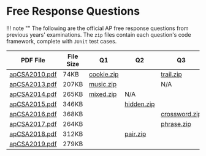 # Free Response Questions

!!! note ""
    The following are the official AP free response questions from previous
    years' examinations. The `zip` files contain each question's code framework,
    complete with `JUnit` test cases.

PDF File | File Size | Q1 | Q2 | Q3 | Q4
-------- | --------- | -- | -- | -- | --
[apCSA2010.pdf](/pdf/apCSA2010.pdf) | 74KB | [cookie.zip](/zip/cookie.zip) | | [trail.zip](/zip/trail.zip) | N/A
[apCSA2013.pdf](/pdf/apCSA2013.pdf) | 207KB | [music.zip](/zip/music.zip)   | | N/A | [sky.zip](/zip/sky.zip)
[apCSA2014.pdf](/pdf/apCSA2014.pdf) | 265KB | [mixed.zip](/zip/mixed.zip)   | N/A |  |
[apCSA2015.pdf](/pdf/apCSA2015.pdf) | 346KB | | [hidden.zip](/zip/hidden.zip) |  |
[apCSA2016.pdf](/pdf/apCSA2016.pdf) | 368KB | | | [crossword.zip](/zip/crossword.zip) | [formatter.zip](/zip/formatter.zip)
[apCSA2017.pdf](/pdf/apCSA2017.pdf) | 264KB | | | [phrase.zip](/zip/phrase.zip) |
[apCSA2018.pdf](/pdf/apCSA2018.pdf) | 312KB | | [pair.zip](/zip/pair.zip) | |  [tester.zip](/zip/tester.zip)
[apCSA2019.pdf](/pdf/apCSA2019.pdf) | 279KB | |  | | 

